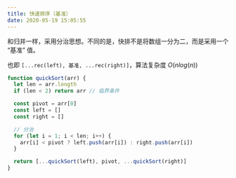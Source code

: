 ```yaml
---
title: 快速排序（基准）
date: 2020-05-19 15:05:55
---
```


和归并一样，采用分治思想。不同的是，快排不是将数组一分为二，而是采用一个 “基准” 值。

也即 `[...rec(left), 基准, ...rec(right)]`，算法复杂度 $O(nlog(n))$

```js
function quickSort(arr) {
  let len = arr.length
  if (len < 2) return arr // 临界条件

  const pivot = arr[0]
  const left = []
  const right = []

  // 分治
  for (let i = 1; i < len; i++) {
    arr[i] < pivot ? left.push(arr[i]) : right.push(arr[i])
  }

  return [...quickSort(left), pivot, ...quickSort(right)]
}
```
